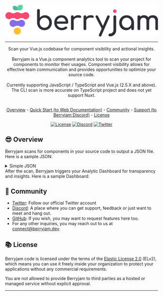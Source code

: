 <div align="center">
  <picture>
    <source media="(prefers-color-scheme: dark)" srcset="./assets/img/berryjam_logo_dark.png">
    <img alt="Berryjam" src="./assets/img/berryjam_logo_light.png">
  </picture>
  
  <br />
  <hr/>
  Scan your Vue.js codebase for component visibility and actional insights.
  <br/><br/>
  Berryjam is a Vue.js component analytics tool to scan your project for components to monitor their usages. Component visibility allows for effective team communication and provides opportunities to optimize your source code.
  <br/><br/>
  Currently supporting JavaScript / TypeScript and Vue.js (2.5.X and above). The CLI scan is more accurate on TypeScript project and does not yet support Nuxt.
  <br/><br/>
  
  [Overview](#sunglasses-overview) - [Quick Start (to Web Documentation)](#) - [Community](#busts_in_silhouette-community) - [Support (to Berryjam Discord)][discord] - [License](#books-license)
  
  [![License](https://img.shields.io/badge/license-ELv2-brightgreen)](LICENSE.md)
  [![Discord](https://img.shields.io/discord/1103946598981054514?label=discord)][discord]
  [![Twitter](https://img.shields.io/twitter/follow/berryjamdev?label=Berryjamdev&style=social)][twitter] 
</div>

## :sunglasses: Overview

Berryjam scans for components in your source code to output a JSON file. Here is a sample JSON: 

<details>
  <summary>Simple JSON</summary>

```javascript
[
	{
    	"tag": "Overlay",
    	"total": 1,
    	"tagType": "",
    	"dependencies": {},
    	"tagFrom": "@/components/ui/Overlay.vue",
    	"details": [
      		{
				"tag": "Overlay",
				"source": "/Users/name/folder/koel-master/resources/assets/js/App.vue",
				"rows": [
					2
				],
				"property": {
				"dataLastModified": "",
				"lastModified": "",
				"created": ""
				},
				"total": 1
			}
		],
			"tagProperty": {
				"dataLastModified": "",
				"lastModified": "",
				"created": ""
			},
			"children": {
				"total": 0,
				"tags": [],
				"source": ""
			}
		},
	{
		"tag": "DialogBox",
		"total": 1,
		"tagType": "",
		"dependencies": {},
		"tagFrom": "@/components/ui/DialogBox.vue",
		"details": [
		{
			"tag": "DialogBox",
			"source": "/Users/name/folder/koel-master/resources/assets/js/App.vue",
			"rows": [
				3
			],
			"property": {
			"dataLastModified": "",
			"lastModified": "",
			"created": ""
			},
			"total": 1
		}
		],
			"tagProperty": {
				"dataLastModified": "",
				"lastModified": "",
				"created": ""
			},
			"children": {
				"total": 0,
				"tags": [],
				"source": ""
			}
	},
];
```
</details>
After the scan, Berryjam triggers your Analytic Dashboard for transparency and insights. Here is a sample Dashboard: 

## :busts_in_silhouette: Community

- [Twitter][twitter]: Follow our official Twitter account
- [Discord][discord]: A place where you can get support, feedback or just want to meet and hang out. 
- [GitHub](https://github.com/logicspark/berryjam): If you wish, you may want to request features here too. 
- For any other inquiries, you may reach out to us at connect@berryjam.dev. 

## :books: License

Berryjam code is licensed under the terms of the [Elastic License 2.0](LICENSE.md) (ELv2), which means you can use it freely inside your organization to protect your applications without any commercial requirements.

You are not allowed to provide Berryjam to third parties as a hosted or managed service without explicit approval.

---

[discord]: https://discord.gg/8SgTS4QdCd
[twitter]: https://twitter.com/Berryjamdev
